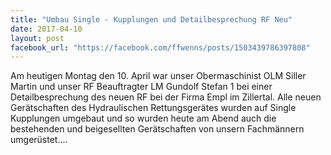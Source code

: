 ```yaml
---
title: "Umbau Single - Kupplungen und Detailbesprechung RF Neu"
date: 2017-04-10
layout: post
facebook_url: "https://facebook.com/ffwenns/posts/1503439786397808"
---
```


Am heutigen Montag den 10. April war unser Obermaschinist OLM Siller Martin und unser RF Beauftragter LM Gundolf Stefan 1 bei einer Detailbesprechung des neuen RF bei der Firma Empl im Zillertal. Alle neuen Gerätschaften des Hydraulischen Rettungsgerätes wurden auf Single Kupplungen umgebaut und so wurden heute am Abend auch die bestehenden und beigesellten Gerätschaften von unsern Fachmännern umgerüstet....